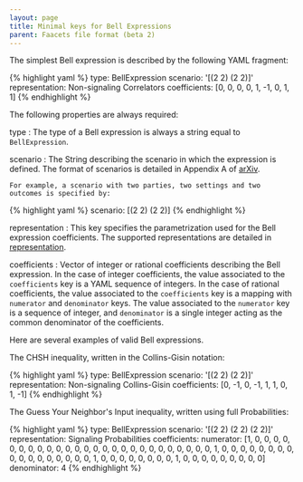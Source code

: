 ```yaml
---
layout: page
title: Minimal keys for Bell Expressions
parent: Faacets file format (beta 2)
---
```


The simplest Bell expression is described by the following YAML
fragment:

{% highlight yaml %}
type: BellExpression
scenario: '[(2 2) (2 2)]'
representation: Non-signaling Correlators
coefficients: [0, 0, 0, 0, 1, -1, 0, 1, 1]
{% endhighlight %}

The following properties are always required:

type
:   The type of a Bell expression is always a string equal to
    `BellExpression`.

scenario
:   The String describing the scenario in which the expression is
    defined. The format of scenarios is detailed in Appendix A of
    [arXiv](http://www.arxiv.org).

    For example, a scenario with two parties, two settings and two
    outcomes is specified by:

{% highlight yaml %}
scenario: [(2 2) (2 2)]
{% endhighlight %}

representation
:   This key specifies the parametrization used for the Bell expression
    coefficients. The supported representations are detailed in
    [representation](../concepts/representation.html).

coefficients
:   Vector of integer or rational coefficients describing the Bell
    expression. In the case of integer coefficients, the value
    associated to the `coefficients` key is a YAML sequence of integers.
    In the case of rational coefficients, the value associated to the
    `coefficients` key is a mapping with `numerator` and `denominator`
    keys. The value associated to the `numerator` key is a sequence of
    integer, and `denominator` is a single integer acting as the common
    denominator of the coefficients.

Here are several examples of valid Bell expressions.

The CHSH inequality, written in the Collins-Gisin notation:

{% highlight yaml %}
type: BellExpression
scenario: '[(2 2) (2 2)]'
representation: Non-signaling Collins-Gisin
coefficients: [0, -1, 0, -1, 1, 1, 0, 1, -1]
{% endhighlight %}

The Guess Your Neighbor's Input inequality, written using full
Probabilities:

{% highlight yaml %}
type: BellExpression
scenario: '[(2 2) (2 2) (2 2)]'
representation: Signaling Probabilities
coefficients:
    numerator: [1, 0, 0, 0, 0, 0, 0, 0, 0, 0, 0, 0, 0, 0, 0, 0, 0, 0, 0, 0, 0, 0, 0,
        0, 0, 0, 0, 1, 0, 0, 0, 0, 0, 0, 0, 0, 0, 0, 0, 0, 0, 0, 0, 0, 0, 1, 0, 0, 0,
        0, 0, 0, 0, 0, 1, 0, 0, 0, 0, 0, 0, 0, 0, 0]
    denominator: 4
{% endhighlight %}

